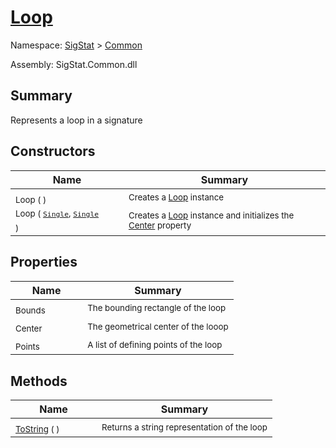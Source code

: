 # [Loop](./Loop.md)

Namespace: [SigStat]() > [Common](./README.md)

Assembly: SigStat.Common.dll

## Summary
Represents a loop in a signature

## Constructors

| Name | Summary | 
| --- | --- | 
| <sub>Loop (  )</sub><em>&nbsp;&nbsp;&nbsp;&nbsp;&nbsp;&nbsp;&nbsp;&nbsp;&nbsp;&nbsp;&nbsp;&nbsp;</em>| <sub>Creates a [Loop](https://github.com/hargitomi97/sigstat/blob/master/docs/md/SigStat/Common/Loop.md) instance</sub>| <br>
| <sub>Loop ( [`Single`](https://docs.microsoft.com/en-us/dotnet/api/System.Single), [`Single`](https://docs.microsoft.com/en-us/dotnet/api/System.Single) )</sub><em>&nbsp;&nbsp;&nbsp;&nbsp;&nbsp;&nbsp;&nbsp;&nbsp;&nbsp;&nbsp;&nbsp;&nbsp;</em>| <sub>Creates a [Loop](https://github.com/hargitomi97/sigstat/blob/master/docs/md/SigStat/Common/Loop.md) instance and initializes the [Center](https://github.com/hargitomi97/sigstat/blob/master/docs/md/SigStat/Common/Loop.md) property</sub>| <br>


## Properties

| Name | Summary | 
| --- | --- | 
| <sub>Bounds</sub><em>&nbsp;&nbsp;&nbsp;&nbsp;&nbsp;&nbsp;&nbsp;&nbsp;&nbsp;&nbsp;&nbsp;&nbsp;</em>| <sub>The bounding rectangle of the loop</sub>| <br>
| <sub>Center</sub><em>&nbsp;&nbsp;&nbsp;&nbsp;&nbsp;&nbsp;&nbsp;&nbsp;&nbsp;&nbsp;&nbsp;&nbsp;</em>| <sub>The geometrical center of the looop</sub>| <br>
| <sub>Points</sub><em>&nbsp;&nbsp;&nbsp;&nbsp;&nbsp;&nbsp;&nbsp;&nbsp;&nbsp;&nbsp;&nbsp;&nbsp;</em>| <sub>A list of defining points of the loop</sub>| <br>


## Methods

| Name | Summary | 
| --- | --- | 
| <sub>[ToString](./Methods/Loop-100663344.md) (  )</sub><em>&nbsp;&nbsp;&nbsp;&nbsp;&nbsp;&nbsp;&nbsp;&nbsp;&nbsp;&nbsp;&nbsp;&nbsp;</em>| <sub>Returns a string representation of the loop</sub>| <br>


